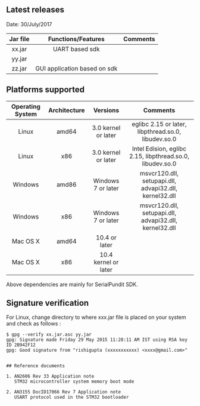 ## Latest releases
Date: 30/July/2017

| Jar file       | Functions/Features                    | Comments     |
| :------------: |:-------------:                        | :--------:   |
| xx.jar         | UART based sdk                        |              |
| yy.jar         |                                       |              |
| zz.jar         | GUI application based on sdk          |              |

## Platforms supported

| Operating System | Architecture  |  Versions            | Comments                                                  |
| :------------:   |:-------------:| :--------:           | :--------:                                                |
| Linux            | amd64         | 3.0 kernel or later  | eglibc 2.15 or later, libpthread.so.0, libudev.so.0       |
| Linux            | x86           | 3.0 kernel or later  | Intel Edision, eglibc 2.15, libpthread.so.0, libudev.so.0 |
| Windows          | amd86         | Windows 7 or later   | msvcr120.dll, setupapi.dll, advapi32.dll, kernel32.dll    |
| Windows          | x86           | Windows 7 or later   | msvcr120.dll, setupapi.dll, advapi32.dll, kernel32.dll    |
| Mac OS X         | amd64         | 10.4 or later        |                                                           |
| Mac OS X         | x86           | 10.4 kernel or later |                                                           |

Above dependencies are mainly for SerialPundit SDK.

## Signature verification

For Linux, change directory to where xxx.jar file is placed on your system and check as follows :
```
$ gpg --verify xx.jar.asc yy.jar
gpg: Signature made Friday 29 May 2015 11:28:11 AM IST using RSA key ID 2B942F12
gpg: Good signature from "rishigupta (xxxxxxxxxxx) <xxxx@gmail.com>"


## Reference documents

1. AN2606 Rev 33 Application note
   STM32 microcontroller system memory boot mode

2. AN3155 DocID17066 Rev 7 Application note
   USART protocol used in the STM32 bootloader
